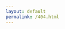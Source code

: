 ```yaml
---
layout: default
permalink: /404.html
---
```



<script>
const currentUrl = window.location.pathname.split('/')[1];
window.location.replace("https://ozhanatali.github.io/search/?query="+currentUrl)
</script>
